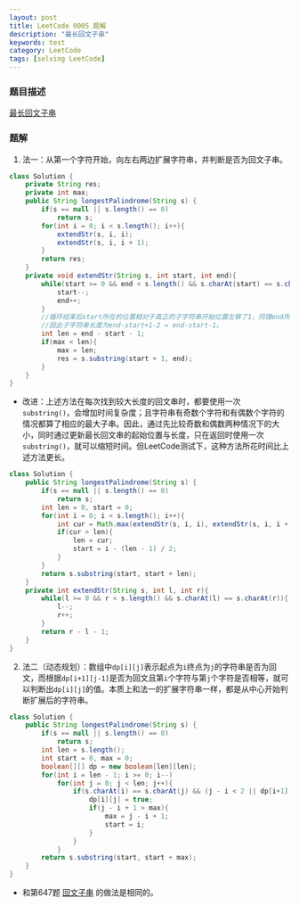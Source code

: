 ```yaml
---
layout: post
title: LeetCode 0005 题解
description: "最长回文子串"
keywords: test
category: LeetCode
tags: [solving LeetCode]
---
```


### 题目描述
[最长回文子串](https://leetcode-cn.com/problems/longest-palindromic-substring/)

### 题解
1. 法一：从第一个字符开始，向左右两边扩展字符串，并判断是否为回文子串。
```java
class Solution {
    private String res;
    private int max;
    public String longestPalindrome(String s) {
        if(s == null || s.length() == 0)
            return s;
        for(int i = 0; i < s.length(); i++){
            extendStr(s, i, i);
            extendStr(s, i, i + 1);
        }
        return res;
    }
    private void extendStr(String s, int start, int end){
        while(start >= 0 && end < s.length() && s.charAt(start) == s.charAt(end)){
            start--;
            end++;
        }
        //循环结束后start所在的位置相对于真正的子字符串开始位置左移了1，同理end所在位置在结束位置右边1位；
        //因此子字符串长度为end-start+1-2 = end-start-1。
        int len = end - start - 1;
        if(max < len){
            max = len;
            res = s.substring(start + 1, end);
        }        
    }
}
```
* 改进：上述方法在每次找到较大长度的回文串时，都要使用一次`substring()`，会增加时间复杂度；且字符串有奇数个字符和有偶数个字符的情况都算了相应的最大子串。因此，通过先比较奇数和偶数两种情况下的大小，同时通过更新最长回文串的起始位置与长度，只在返回时使用一次`substring()`，就可以缩短时间。但LeetCode测试下，这种方法所花时间比上述方法更长。
```java
class Solution {
    public String longestPalindrome(String s) {
        if(s == null || s.length() == 0)
            return s;
        int len = 0, start = 0;
        for(int i = 0; i < s.length(); i++){
            int cur = Math.max(extendStr(s, i, i), extendStr(s, i, i + 1));
            if(cur > len){
                len = cur;
                start = i - (len - 1) / 2;
            }
        }
        return s.substring(start, start + len);
    }
    private int extendStr(String s, int l, int r){
        while(l >= 0 && r < s.length() && s.charAt(l) == s.charAt(r)){
            l--;
            r++;
        }
        return r - l - 1;      
    }
}
```
2. 法二（动态规划）：数组中`dp[i][j]`表示起点为`i`终点为`j`的字符串是否为回文，而根据`dp[i+1][j-1]`是否为回文且第`i`个字符与第`j`个字符是否相等，就可以判断出`dp[i][j]`的值。本质上和法一的扩展字符串一样，都是从中心开始判断扩展后的字符串。
```java
class Solution {
    public String longestPalindrome(String s) {
        if(s == null || s.length() == 0)
            return s;
        int len = s.length();
        int start = 0, max = 0;
        boolean[][] dp = new boolean[len][len];
        for(int i = len - 1; i >= 0; i--)
            for(int j = 0; j < len; j++){
                if(s.charAt(i) == s.charAt(j) && (j - i < 2 || dp[i+1][j-1])){
                    dp[i][j] = true;
                    if(j - i + 1 > max){
                        max = j - i + 1;
                        start = i;
                    }
                }
            }
        return s.substring(start, start + max);   
    }
}
```
* 和第647题 [回文子串](https://leetcode-cn.com/problems/palindromic-substrings/) 的做法是相同的。